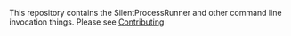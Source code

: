 This repository contains the SilentProcessRunner and other command line invocation things.
Please see [Contributing](CONTRIBUTING.md)
